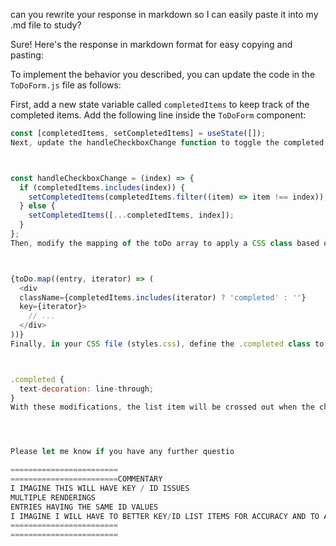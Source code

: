 
can you rewrite your response in markdown so I can easily paste it into my .md file to study?


Sure! Here's the response in markdown format for easy copying and pasting:



To implement the behavior you described, you can update the code in the `ToDoForm.js` file as follows:

First, add a new state variable called `completedItems` to keep track of the completed items. Add the following line inside the `ToDoForm` component:

```javascript
const [completedItems, setCompletedItems] = useState([]);
Next, update the handleCheckboxChange function to toggle the completed status of the corresponding item:



const handleCheckboxChange = (index) => {
  if (completedItems.includes(index)) {
    setCompletedItems(completedItems.filter((item) => item !== index));
  } else {
    setCompletedItems([...completedItems, index]);
  }
};
Then, modify the mapping of the toDo array to apply a CSS class based on the completedItems state. You can add the class completed to cross out the completed items:



{toDo.map((entry, iterator) => (
  <div 
  className={completedItems.includes(iterator) ? 'completed' : ''} 
  key={iterator}>
    // ...
  </div>
))}
Finally, in your CSS file (styles.css), define the .completed class to apply the desired styling for crossed-out items:



.completed {
  text-decoration: line-through;
}
With these modifications, the list item will be crossed out when the checkbox is checked and will no longer be crossed out when the checkbox is toggled off. The items can be toggled without error indefinitely.




Please let me know if you have any further questio

========================
========================COMMENTARY
I IMAGINE THIS WILL HAVE KEY / ID ISSUES
MULTIPLE RENDERINGS
ENTRIES HAVING THE SAME ID VALUES
I IMAGINE I WILL HAVE TO BETTER KEY/ID LIST ITEMS FOR ACCURACY AND TO AVOID ERRONEOUS SIDE EFFECTS
========================
========================